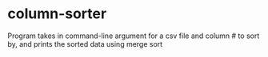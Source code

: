 # column-sorter
Program takes in command-line argument for a csv file and column # to sort by, and prints the sorted data using merge sort
